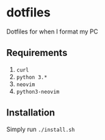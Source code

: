 # dotfiles
Dotfiles for when I format my PC


## Requirements

1. `curl`
2. `python 3.*`
3. `neovim`
4. `python3-neovim`


## Installation

Simply run `./install.sh`
